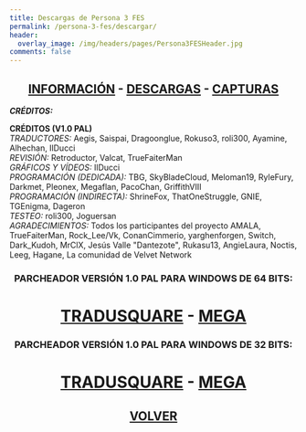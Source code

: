 ```yaml
---
title: Descargas de Persona 3 FES
permalink: /persona-3-fes/descargar/
header:
  overlay_image: /img/headers/pages/Persona3FESHeader.jpg
comments: false
---
```

<h2 style="text-align: center;"><strong><a href="/persona-3-fes/informacion/">INFORMACIÓN</a> - <a href="/persona-3-fes/descargar/">DESCARGAS</a> - <a href="/persona-3-fes/capturas/">CAPTURAS</a></strong></h2>

_**CRÉDITOS:**_  

**CRÉDITOS (V1.0 PAL)**  
*TRADUCTORES:* Aegis, Saispai, Dragoonglue, Rokuso3, roli300, Ayamine, Alhechan, IlDucci  
*REVISIÓN:* Retroductor, Valcat, TrueFaiterMan  
*GRÁFICOS Y VÍDEOS:* IlDucci  
*PROGRAMACIÓN (DEDICADA):* TBG, SkyBladeCloud, Meloman19, RyleFury, Darkmet, Pleonex, Megaflan, PacoChan, GriffithVIII  
*PROGRAMACIÓN (INDIRECTA):* ShrineFox, ThatOneStruggle, GNIE, TGEnigma, Dageron  
*TESTEO:* roli300, Joguersan  
*AGRADECIMIENTOS:* Todos los participantes del proyecto AMALA, TrueFaiterMan, Rock_Lee/Vk, ConanCimmerio, yarghenforgen, Switch, Dark_Kudoh, MrClX, Jesús Valle "Dantezote", Rukasu13, AngieLaura, Noctis, Leeg, Hagane, La comunidad de Velvet Network

<h3 style="text-align: center;">PARCHEADOR VERSIÓN 1.0 PAL PARA WINDOWS DE 64 BITS:</h3>

<h1 style="text-align: center;"><strong><a href="https://tradusquare.es/parches/TraduccionesTioVictor/P3FES-TraduccionAlCastellano-ParcheadorPAL64bits.7z" target="_blank">TRADUSQUARE</a> - <a href="https://mega.nz/file/Id0zBSbJ#oAbXnk20SYr9SPX0DysaYIhe4tNeNkSTz9F7Gb8w5B0" target="_blank">MEGA</a></strong></h1>

<h3 style="text-align: center;">PARCHEADOR VERSIÓN 1.0 PAL PARA WINDOWS DE 32 BITS:</h3>

<h1 style="text-align: center;"><strong><a href="https://tradusquare.es/parches/TraduccionesTioVictor/P3FES-TraduccionAlCastellano-ParcheadorPAL32bits.7z" target="_blank">TRADUSQUARE</a> - <a href="https://mega.nz/file/BU1VQShZ#0Z4C8Ld_PNFewRYfrHiyq18U2sulagVsPabSLDQdI94" target="_blank">MEGA</a></strong></h1>

<h2 style="text-align: center;"><a href="/persona-3-fes/"><strong>VOLVER</strong></a></h2>


